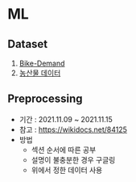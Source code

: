 # ML

## Dataset 

1. [Bike-Demand](https://www.kaggle.com/c/bike-sharing-demand)
2. [농산물 데이터](https://dacon.io/competitions/official/235801/data)



## Preprocessing 

- 기간 : 2021.11.09 ~ 2021.11.15 
- 참고 : https://wikidocs.net/84125
- 방법 
  - 섹션 순서에 따른 공부 
  - 설명이 불충분한 경우 구글링
  - 위에서 정한 데이터 사용

